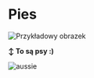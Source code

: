 # Pies

![Przykładowy obrazek](http://www.telekarma.pl/userfiles/images/aktualnosci/305464337-760x500.jpg)

 **↕ To są psy :)**

![aussie](https://user-images.githubusercontent.com/125650963/219614401-86b19a07-a163-4a4a-86a9-643da361c9d5.jpg)
